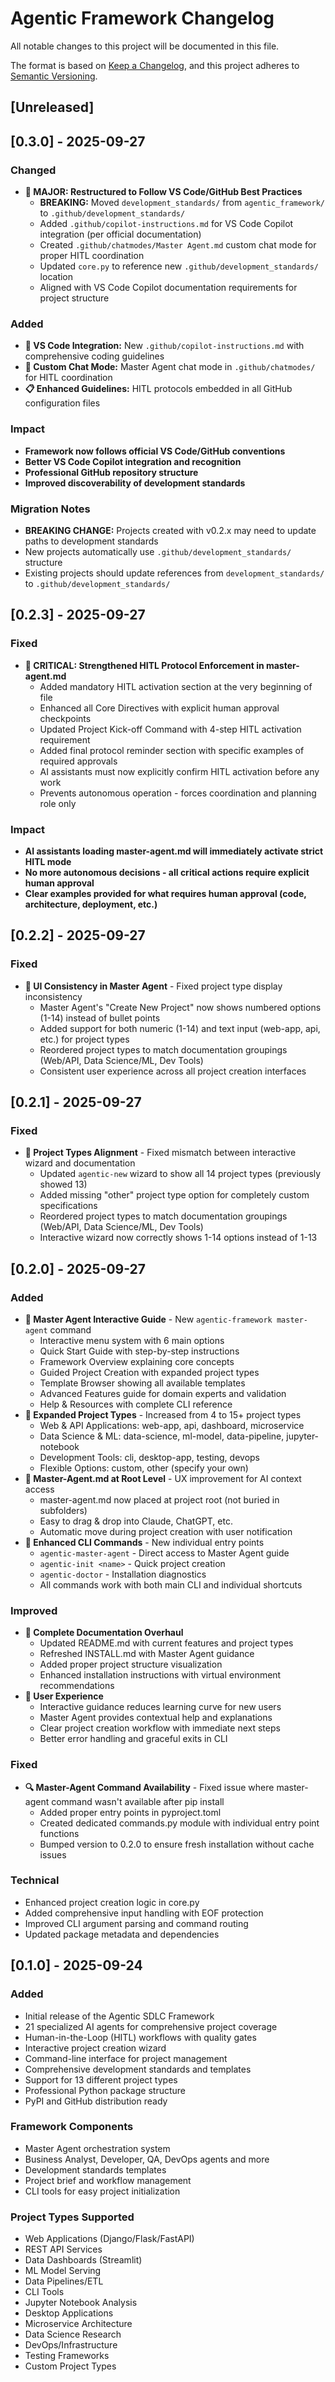 # Agentic Framework Changelog

All notable changes to this project will be documented in this file.

The format is based on [Keep a Changelog](https://keepachangelog.com/en/1.0.0/),
and this project adheres to [Semantic Versioning](https://semver.org/spec/v2.0.0.html).

## [Unreleased]

## [0.3.0] - 2025-09-27

### Changed
- **📁 MAJOR: Restructured to Follow VS Code/GitHub Best Practices**
  - **BREAKING:** Moved `development_standards/` from `agentic_framework/` to `.github/development_standards/`
  - Added `.github/copilot-instructions.md` for VS Code Copilot integration (per official documentation)
  - Created `.github/chatmodes/Master Agent.md` custom chat mode for proper HITL coordination
  - Updated `core.py` to reference new `.github/development_standards/` location
  - Aligned with VS Code Copilot documentation requirements for project structure

### Added
- **🤖 VS Code Integration:** New `.github/copilot-instructions.md` with comprehensive coding guidelines
- **💬 Custom Chat Mode:** Master Agent chat mode in `.github/chatmodes/` for HITL coordination
- **📋 Enhanced Guidelines:** HITL protocols embedded in all GitHub configuration files

### Impact
- **Framework now follows official VS Code/GitHub conventions**
- **Better VS Code Copilot integration and recognition**
- **Professional GitHub repository structure**
- **Improved discoverability of development standards**

### Migration Notes
- **BREAKING CHANGE:** Projects created with v0.2.x may need to update paths to development standards
- New projects automatically use `.github/development_standards/` structure
- Existing projects should update references from `development_standards/` to `.github/development_standards/`

## [0.2.3] - 2025-09-27

### Fixed  
- **🚨 CRITICAL: Strengthened HITL Protocol Enforcement in master-agent.md**
  - Added mandatory HITL activation section at the very beginning of file
  - Enhanced all Core Directives with explicit human approval checkpoints
  - Updated Project Kick-off Command with 4-step HITL activation requirement
  - Added final protocol reminder section with specific examples of required approvals
  - AI assistants must now explicitly confirm HITL activation before any work
  - Prevents autonomous operation - forces coordination and planning role only

### Impact
- **AI assistants loading master-agent.md will immediately activate strict HITL mode**
- **No more autonomous decisions - all critical actions require explicit human approval**
- **Clear examples provided for what requires human approval (code, architecture, deployment, etc.)**

## [0.2.2] - 2025-09-27

### Fixed
- **🎯 UI Consistency in Master Agent** - Fixed project type display inconsistency
  - Master Agent's "Create New Project" now shows numbered options (1-14) instead of bullet points
  - Added support for both numeric (1-14) and text input (web-app, api, etc.) for project types
  - Reordered project types to match documentation groupings (Web/API, Data Science/ML, Dev Tools)
  - Consistent user experience across all project creation interfaces

## [0.2.1] - 2025-09-27

### Fixed
- **📝 Project Types Alignment** - Fixed mismatch between interactive wizard and documentation
  - Updated `agentic-new` wizard to show all 14 project types (previously showed 13)  
  - Added missing "other" project type option for completely custom specifications
  - Reordered project types to match documentation groupings (Web/API, Data Science/ML, Dev Tools)
  - Interactive wizard now correctly shows 1-14 options instead of 1-13

## [0.2.0] - 2025-09-27

### Added
- **🤖 Master Agent Interactive Guide** - New `agentic-framework master-agent` command
  - Interactive menu system with 6 main options
  - Quick Start Guide with step-by-step instructions
  - Framework Overview explaining core concepts
  - Guided Project Creation with expanded project types
  - Template Browser showing all available templates
  - Advanced Features guide for domain experts and validation
  - Help & Resources with complete CLI reference
- **📁 Expanded Project Types** - Increased from 4 to 15+ project types
  - Web & API Applications: web-app, api, dashboard, microservice
  - Data Science & ML: data-science, ml-model, data-pipeline, jupyter-notebook
  - Development Tools: cli, desktop-app, testing, devops
  - Flexible Options: custom, other (specify your own)
- **🎯 Master-Agent.md at Root Level** - UX improvement for AI context access
  - master-agent.md now placed at project root (not buried in subfolders)
  - Easy to drag & drop into Claude, ChatGPT, etc.
  - Automatic move during project creation with user notification
- **🔧 Enhanced CLI Commands** - New individual entry points
  - `agentic-master-agent` - Direct access to Master Agent guide
  - `agentic-init <name>` - Quick project creation
  - `agentic-doctor` - Installation diagnostics
  - All commands work with both main CLI and individual shortcuts

### Improved
- **📖 Complete Documentation Overhaul**
  - Updated README.md with current features and project types
  - Refreshed INSTALL.md with Master Agent guidance
  - Added proper project structure visualization
  - Enhanced installation instructions with virtual environment recommendations
- **🚀 User Experience**
  - Interactive guidance reduces learning curve for new users
  - Master Agent provides contextual help and explanations
  - Clear project creation workflow with immediate next steps
  - Better error handling and graceful exits in CLI

### Fixed
- **🔍 Master-Agent Command Availability** - Fixed issue where master-agent command wasn't available after pip install
  - Added proper entry points in pyproject.toml
  - Created dedicated commands.py module with individual entry point functions
  - Bumped version to 0.2.0 to ensure fresh installation without cache issues

### Technical
- Enhanced project creation logic in core.py
- Added comprehensive input handling with EOF protection
- Improved CLI argument parsing and command routing
- Updated package metadata and dependencies

## [0.1.0] - 2025-09-24

### Added
- Initial release of the Agentic SDLC Framework
- 21 specialized AI agents for comprehensive project coverage
- Human-in-the-Loop (HITL) workflows with quality gates
- Interactive project creation wizard
- Command-line interface for project management
- Comprehensive development standards and templates
- Support for 13 different project types
- Professional Python package structure
- PyPI and GitHub distribution ready

### Framework Components
- Master Agent orchestration system
- Business Analyst, Developer, QA, DevOps agents and more
- Development standards templates
- Project brief and workflow management
- CLI tools for easy project initialization

### Project Types Supported
- Web Applications (Django/Flask/FastAPI)
- REST API Services
- Data Dashboards (Streamlit)
- ML Model Serving
- Data Pipelines/ETL
- CLI Tools
- Jupyter Notebook Analysis
- Desktop Applications
- Microservice Architecture
- Data Science Research
- DevOps/Infrastructure
- Testing Frameworks
- Custom Project Types